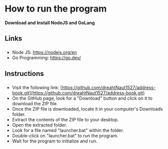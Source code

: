 # How to run the program

**Download and Install NodeJS and GoLang**

###

## Links

###

* Node JS: https://nodejs.org/en
* Go Programming: https://go.dev/

###

## Instructions

###


- Visit the following link: [https://github.com/dreahtNaut1527/address-book.git](https://github.com/dreahtNaut1527/address-book.git)
- On the GitHub page, look for a "Download" button and click on it to download the ZIP file.
- Once the ZIP file is downloaded, locate it in your computer's Downloads folder.
- Extract the contents of the ZIP file to your desktop.
- Open the extracted folder.
- Look for a file named "launcher.bat" within the folder.
- Double-click on "launcher.bat" to run the program.
- Wait for the program to initialize and run.

###

###
###